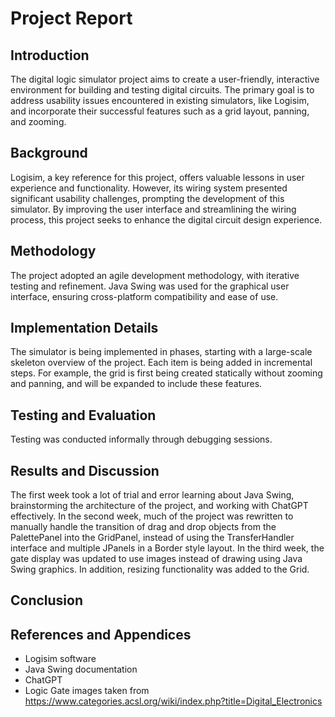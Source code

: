 # Project Report

## Introduction

The digital logic simulator project aims to create a user-friendly, interactive environment for building and testing digital circuits. The primary goal is to address usability issues encountered in existing simulators, like Logisim, and incorporate their successful features such as a grid layout, panning, and zooming.

## Background

Logisim, a key reference for this project, offers valuable lessons in user experience and functionality. However, its wiring system presented significant usability challenges, prompting the development of this simulator. By improving the user interface and streamlining the wiring process, this project seeks to enhance the digital circuit design experience.

## Methodology

The project adopted an agile development methodology, with iterative testing and refinement. Java Swing was used for the graphical user interface, ensuring cross-platform compatibility and ease of use.

## Implementation Details

The simulator is being implemented in phases, starting with a large-scale skeleton overview of the project. Each item is being added in incremental steps. For example, the grid is first being created statically without zooming and panning, and will be expanded to include these features.

## Testing and Evaluation

Testing was conducted informally through debugging sessions.

## Results and Discussion

The first week took a lot of trial and error learning about Java Swing, brainstorming the architecture of the project, and working with ChatGPT effectively.
In the second week, much of the project was rewritten to manually handle the transition of drag and drop objects from the PalettePanel into the GridPanel, instead of using the TransferHandler interface and multiple JPanels in a Border style layout.
In the third week, the gate display was updated to use images instead of drawing using Java Swing graphics. In addition, resizing functionality was added to the Grid.

## Conclusion

## References and Appendices

- Logisim software
- Java Swing documentation
- ChatGPT
- Logic Gate images taken from https://www.categories.acsl.org/wiki/index.php?title=Digital_Electronics
